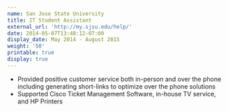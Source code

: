 ```yaml
---
name: San Jose State University
title: IT Student Assistant
external_url: 'http://my.sjsu.edu/help/'
date: 2014-05-07T13:48:12-07:00
display_date: May 2014 - August 2015
weight: '50'
printable: true
display: true
---
```

* Provided positive customer service both in-person and over the phone including generating short-links to optimize over the phone solutions
* Supported Cisco Ticket Management Software, in-house TV service, and HP Printers
